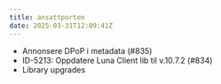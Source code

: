 ```yaml
---
title: ansattporten
date: 2025-03-31T12:09:41Z
---
```

- Annonsere DPoP i metadata (#835)
- ID-5213: Oppdatere Luna Client lib til v.10.7.2 (#834)
- Library upgrades

